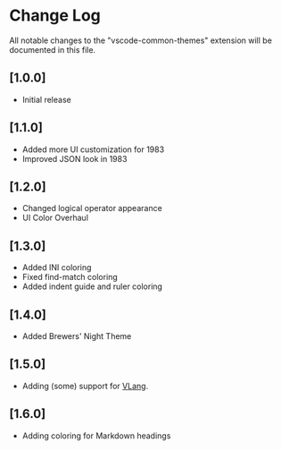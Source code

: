 # Change Log

All notable changes to the "vscode-common-themes" extension will be documented in this file.

<!-- Check [Keep a Changelog](http://keepachangelog.com/) for recommendations on how to structure this file.-->

## [1.0.0]

- Initial release

## [1.1.0]

- Added more UI customization for 1983
- Improved JSON look in 1983

## [1.2.0]

- Changed logical operator appearance
- UI Color Overhaul

## [1.3.0]

- Added INI coloring
- Fixed find-match coloring
- Added indent guide and ruler coloring

## [1.4.0]

- Added Brewers' Night Theme

## [1.5.0]

- Adding (some) support for [VLang](https://github.com/vlang/v).

## [1.6.0]

- Adding coloring for Markdown headings